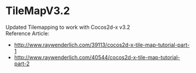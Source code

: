 TileMapV3.2
===========

Updated Tilemapping to work with Cocos2d-x v3.2  
Reference Article:  
  - http://www.raywenderlich.com/39113/cocos2d-x-tile-map-tutorial-part-1  
  - http://www.raywenderlich.com/40544/cocos2d-x-tile-map-tutorial-part-2  
  
